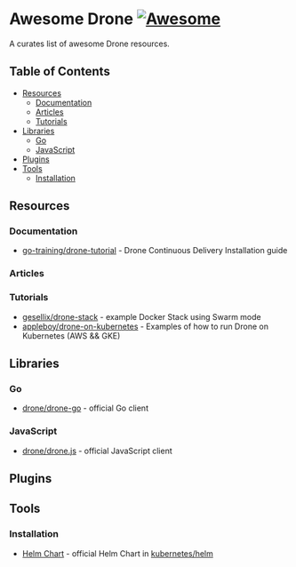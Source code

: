 # Awesome Drone [![Awesome](https://awesome.re/badge.svg)](https://awesome.re)

A curates list of awesome Drone resources.

## Table of Contents

- [Resources](#resources)
  - [Documentation](#documentation)
  - [Articles](#articles)
  - [Tutorials](#tutorials)
- [Libraries](#libraries)
  - [Go](#go)
  - [JavaScript](#javascript)
- [Plugins](#plugins)
- [Tools](#tools)
  - [Installation](#installation)

## Resources

### Documentation

* [go-training/drone-tutorial](https://github.com/go-training/drone-tutorial) - Drone Continuous Delivery Installation guide

### Articles

### Tutorials

* [gesellix/drone-stack](https://github.com/gesellix/drone-stack) - example Docker Stack using Swarm mode
* [appleboy/drone-on-kubernetes](https://github.com/appleboy/drone-on-kubernetes/) - Examples of how to run Drone on Kubernetes (AWS && GKE)

## Libraries
### Go

* [drone/drone-go](https://github.com/drone/drone-go) - official Go client

### JavaScript

* [drone/drone.js](https://github.com/drone/drone-js) - official JavaScript client

## Plugins

## Tools

### Installation

* [Helm Chart](https://github.com/kubernetes/charts/tree/master/incubator/drone) - official Helm Chart in [kubernetes/helm](https://github.com/kubernetes/charts)
